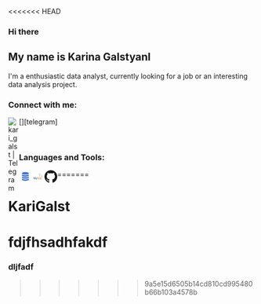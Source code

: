 <<<<<<< HEAD
### Hi there

## My name is Karina GalstyanI
I'm a enthusiastic data analyst, currently looking for a job or an interesting data analysis project.

### Connect with me:

[<img align="left" alt="kari_galst | Telegram" width="22px" src="https://cdn.jsdelivr.net/npm/simple-icons@v3/icons/telegram.svg" />][telegram]

<br />

### Languages and Tools:
<img align="left" alt="SQL" width="26px" src="https://raw.githubusercontent.com/github/explore/80688e429a7d4ef2fca1e82350fe8e3517d3494d/topics/sql/sql.png" />
<img align="left" alt="MySQL" width="26px" src="https://raw.githubusercontent.com/github/explore/80688e429a7d4ef2fca1e82350fe8e3517d3494d/topics/mysql/mysql.png" />
<img align="left" alt="GitHub" width="26px" src="https://raw.githubusercontent.com/github/explore/78df643247d429f6cc873026c0622819ad797942/topics/github/github.png" />

=======
# KariGalst
 
# fdjfhsadhfakdf
### dljfadf
>>>>>>> 9a5e15d6505b14cd810cd995480b66b103a4578b
